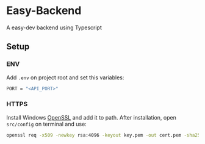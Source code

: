 # Easy-Backend
A easy-dev backend using Typescript

## Setup
### ENV
Add `.env` on project root and set this variables:
```bash
PORT = "<API_PORT>"
```
### HTTPS
Install Windows [OpenSSL](https://slproweb.com/products/Win32OpenSSL.html) and add it to path. After installation, open `src/config` on terminal and use:
```bash
openssl req -x509 -newkey rsa:4096 -keyout key.pem -out cert.pem -sha256 -days 365 -nodes
```
